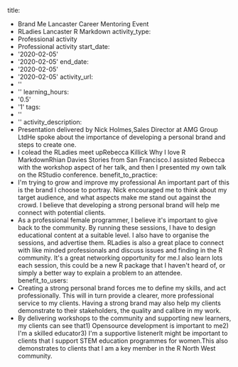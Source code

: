 title:
- Brand Me Lancaster Career Mentoring Event
- RLadies Lancaster R Markdown
activity_type:
- Professional activity
- Professional activity
start_date:
- '2020-02-05'
- '2020-02-05'
end_date:
- '2020-02-05'
- '2020-02-05'
activity_url:
- ''
- ''
learning_hours:
- '0.5'
- '1'
tags:
- ''
- ''
activity_description:
- Presentation delivered by Nick Holmes,Sales Director at AMG Group LtdHe spoke about
  the importance of developing a personal brand and steps to create one.
- I colead the RLadies meet upRebecca Killick Why I love R MarkdownRhian Davies Stories
  from San Francisco.I assisted Rebecca with the workshop aspect of her talk, and
  then I presented my own talk on the RStudio conference.
benefit_to_practice:
- I'm trying to grow and improve my professional An important part of this is the
  brand I choose to portray. Nick encouraged me to think about my target audience,
  and what aspects make me stand out against the crowd. I believe that developing
  a strong personal brand will help me connect with potential clients.
- As a professional female programmer, I believe it's important to give back to the
  community. By running these sessions, I have to design educational content at a
  suitable level. I also have to organise the sessions, and advertise them.  RLadies
  is also a great place to connect with like minded professionals and discuss issues
  and finding in the R community. It's a great networking opportunity for me.I also
  learn lots each session, this could be a new R package that I haven't heard of,
  or simply a better way to explain a problem to an attendee.
benefit_to_users:
- Creating a strong personal brand forces me to define my skills, and act professionally.
  This will in turn provide a clearer, more professional service to my clients. Having
  a strong brand may also help my clients demonstrate to their stakeholders, the quality
  and calibre in my work.
- By delivering workshops to the community and supporting new learners, my clients
  can see that1) Opensource development is important to me2) I'm a skilled educator3)
  I'm a supportive listenerIt might be important to clients that I support STEM education
  programmes for women.This also demonstrates to clients that I am a key member in
  the R North West community.
